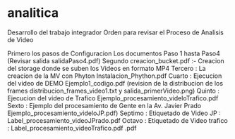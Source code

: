 # analitica
Desarrollo del trabajo integrador
Orden para revisar el Proceso de Analisis de Video

Primero los pasos de Configuracion Los documentos Paso 1 hasta Paso4 (Revisar salida salidaPaso4.pdf)
Segundo creacion_bucket.pdf :- Creacion del storage donde se suben los Videos en formato MP4
Tercero : La creacion de la MV con Phyton Instalacion_Phython.pdf
Cuarto  : Ejecucion del video de DEMO Ejemplo1_codigo.pdf (revision de la distribucion de los frames distribucion_frames_video1.txt y salida_primerVideo.png)
Quinto  : Ejecucion del video de Trafico Ejemplo_procesamiento_videloTrafico.pdf 
Sexto   : Ejemplo del procesamiento de Gente en la Av. Javier Prado Ejemplo_procesamiento_videloJP.pdf)
Septimo : Etiquetado de Video JP : Label_procesamiento_videoJPrado.pdf
Octavo  : Etiquetado de Video trafico : Label_procesamiento_videoTrafico.pdf .pdf
